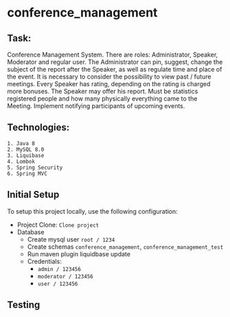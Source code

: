 # conference_management

##  Task: 

Conference Management System. There are roles: Administrator, Speaker, Moderator and regular user.
The Administrator can pin, suggest, change the subject of the report after the Speaker, 
as well as regulate time and place of the event. It is necessary to consider the possibility
to view past / future meetings. Every Speaker has rating, depending on the rating is charged 
more bonuses. The Speaker may offer his report. Must be statistics registered people and how
many physically everything came to the Meeting. Implement notifying participants of upcoming events.
 
## Technologies:
    1. Java 8
    2. MySQL 8.0
    3. Liquibase
    4. Lombok
    5. Spring Security
    6. Spring MVC

## Initial Setup

To setup this project locally, use the following configuration:

* Project Clone: `Clone project`
* Database
    * Create mysql user `root / 1234`
    * Create schemas `conference_management`, `conference_management_test`
    * Run maven plugin liquidbase update
    * Credentials: 
        - `admin / 123456`
        - `moderator / 123456`
        - `user / 123456`
    
## Testing